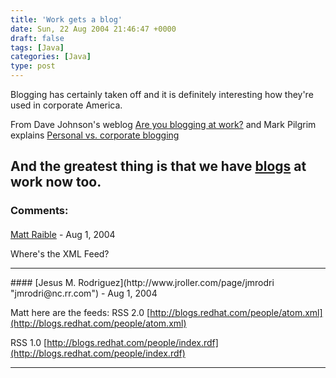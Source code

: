 ```yaml
---
title: 'Work gets a blog'
date: Sun, 22 Aug 2004 21:46:47 +0000
draft: false
tags: [Java]
categories: [Java]
type: post
---
```


Blogging has certainly taken off and it is definitely interesting how they're used in corporate America.

From Dave Johnson's weblog [Are you blogging at work?](http://rollerweblogger.org/page/roller/20040805) and Mark Pilgrim explains [Personal vs. corporate blogging](http://diveintomark.org/archives/2004/08/11/corporate-blogging)

And the greatest thing is that we have [blogs](http://www.redhat.com/apps/blogs/) at work now too.
---
### Comments:
#### 
[Matt Raible]( "") - <time datetime="2004-08-23 00:01:52">Aug 1, 2004</time>

Where's the XML Feed?
<hr />
#### 
[Jesus M. Rodriguez](http://www.jroller.com/page/jmrodri "jmrodri@nc.rr.com") - <time datetime="2004-08-23 21:32:35">Aug 1, 2004</time>

Matt here are the feeds: RSS 2.0 [http://blogs.redhat.com/people/atom.xml](http://blogs.redhat.com/people/atom.xml)

RSS 1.0 [http://blogs.redhat.com/people/index.rdf](http://blogs.redhat.com/people/index.rdf)
<hr />
